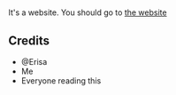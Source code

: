# 
It's a website. You should go to [the website](http://ridgewayplus.codes)
## Credits
- @Erisa
- Me
- Everyone reading this

